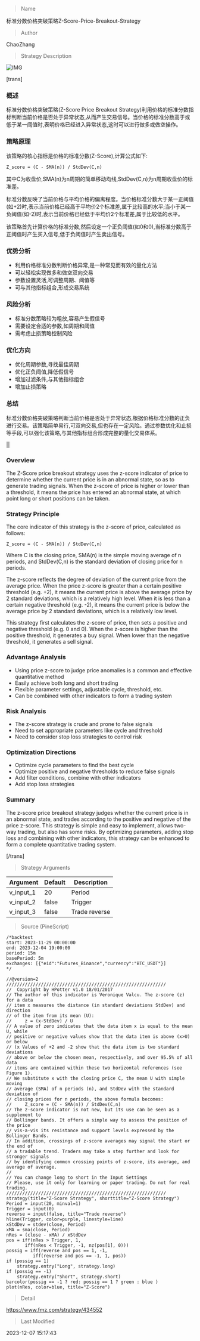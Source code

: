 
> Name

标准分数价格突破策略Z-Score-Price-Breakout-Strategy

> Author

ChaoZhang

> Strategy Description

![IMG](https://www.fmz.com/upload/asset/15970d08b6f112292c1.png)

[trans]

### 概述

标准分数价格突破策略(Z-Score Price Breakout Strategy)利用价格的标准分数指标判断当前价格是否处于异常状态,从而产生交易信号。当价格的标准分数高于或低于某一阈值时,表明价格已经进入异常状态,这时可以进行做多或做空操作。

### 策略原理

该策略的核心指标是价格的标准分数(Z-Score),计算公式如下:

```
Z_score = (C - SMA(n)) / StdDev(C,n)
```

其中C为收盘价,SMA(n)为n周期的简单移动均线,StdDev(C,n)为n周期收盘价的标准差。

标准分数反映了当前价格与平均价格的偏离程度。当价格标准分数大于某一正阈值(如+2)时,表示当前价格已经高于平均价2个标准差,属于比较高的水平;当小于某一负阈值(如-2)时,表示当前价格已经低于平均价2个标准差,属于比较低的水平。

该策略首先计算价格的标准分数,然后设定一个正负阈值(如0和0),当标准分数高于正阈值时产生买入信号,低于负阈值时产生卖出信号。

### 优势分析

- 利用价格标准分数判断价格异常,是一种常见而有效的量化方法
- 可以轻松实现做多和做空双向交易
- 参数设置灵活,可调整周期、阈值等
- 可与其他指标组合,形成交易系统

### 风险分析

- 标准分数策略较为粗放,容易产生假信号
- 需要设定合适的参数,如周期和阈值
- 需考虑止损策略控制风险

### 优化方向  

- 优化周期参数,寻找最佳周期
- 优化正负阈值,降低假信号
- 增加过滤条件,与其他指标组合
- 增加止损策略

### 总结  

标准分数价格突破策略判断当前价格是否处于异常状态,根据价格标准分数的正负进行交易。该策略简单易行,可双向交易,但也存在一定风险。通过参数优化和止损等手段,可以强化该策略,与其他指标组合形成完整的量化交易体系。

||


### Overview  

The Z-Score price breakout strategy uses the z-score indicator of price to determine whether the current price is in an abnormal state, so as to generate trading signals. When the z-score of price is higher or lower than a threshold, it means the price has entered an abnormal state, at which point long or short positions can be taken.

### Strategy Principle  

The core indicator of this strategy is the z-score of price, calculated as follows: 

```
Z_score = (C - SMA(n)) / StdDev(C,n)
```

Where C is the closing price, SMA(n) is the simple moving average of n periods, and StdDev(C,n) is the standard deviation of closing price for n periods.  

The z-score reflects the degree of deviation of the current price from the average price. When the price z-score is greater than a certain positive threshold (e.g. +2), it means the current price is above the average price by 2 standard deviations, which is a relatively high level. When it is less than a certain negative threshold (e.g. -2), it means the current price is below the average price by 2 standard deviations, which is a relatively low level.

This strategy first calculates the z-score of price, then sets a positive and negative threshold (e.g. 0 and 0). When the z-score is higher than the positive threshold, it generates a buy signal. When lower than the negative threshold, it generates a sell signal.  

### Advantage Analysis   

- Using price z-score to judge price anomalies is a common and effective quantitative method  
- Easily achieve both long and short trading  
- Flexible parameter settings, adjustable cycle, threshold, etc.   
- Can be combined with other indicators to form a trading system  

### Risk Analysis

- The z-score strategy is crude and prone to false signals  
- Need to set appropriate parameters like cycle and threshold
- Need to consider stop loss strategies to control risk  

### Optimization Directions   

- Optimize cycle parameters to find the best cycle  
- Optimize positive and negative thresholds to reduce false signals 
- Add filter conditions, combine with other indicators  
- Add stop loss strategies  

### Summary   

The z-score price breakout strategy judges whether the current price is in an abnormal state, and trades according to the positive and negative of the price z-score. This strategy is simple and easy to implement, allows two-way trading, but also has some risks. By optimizing parameters, adding stop loss and combining with other indicators, this strategy can be enhanced to form a complete quantitative trading system.

[/trans]

> Strategy Arguments



|Argument|Default|Description|
|----|----|----|
|v_input_1|20|Period|
|v_input_2|false|Trigger|
|v_input_3|false|Trade reverse|


> Source (PineScript)

``` pinescript
/*backtest
start: 2023-11-29 00:00:00
end: 2023-12-04 19:00:00
period: 15m
basePeriod: 5m
exchanges: [{"eid":"Futures_Binance","currency":"BTC_USDT"}]
*/

//@version=2
////////////////////////////////////////////////////////////
//  Copyright by HPotter v1.0 18/01/2017
// The author of this indicator is Veronique Valcu. The z-score (z) for a data 
// item x measures the distance (in standard deviations StdDev) and direction 
// of the item from its mean (U):
//     z = (x-StdDev) / U
// A value of zero indicates that the data item x is equal to the mean U, while 
// positive or negative values show that the data item is above (x>U) or below 
// (x Values of +2 and -2 show that the data item is two standard deviations 
// above or below the chosen mean, respectively, and over 95.5% of all data 
// items are contained within these two horizontal references (see Figure 1).
// We substitute x with the closing price C, the mean U with simple moving 
// average (SMA) of n periods (n), and StdDev with the standard deviation of 
// closing prices for n periods, the above formula becomes:
//     Z_score = (C - SMA(n)) / StdDev(C,n)
// The z-score indicator is not new, but its use can be seen as a supplement to 
// Bollinger bands. It offers a simple way to assess the position of the price 
// vis-a-vis its resistance and support levels expressed by the Bollinger Bands. 
// In addition, crossings of z-score averages may signal the start or the end of 
// a tradable trend. Traders may take a step further and look for stronger signals 
// by identifying common crossing points of z-score, its average, and average of average. 
//
// You can change long to short in the Input Settings
// Please, use it only for learning or paper trading. Do not for real trading.
////////////////////////////////////////////////////////////
strategy(title="Z-Score Strategy", shorttitle="Z-Score Strategy")
Period = input(20, minval=1)
Trigger = input(0)
reverse = input(false, title="Trade reverse")
hline(Trigger, color=purple, linestyle=line)
xStdDev = stdev(close, Period)
xMA = sma(close, Period)
nRes = (close - xMA) / xStdDev
pos = iff(nRes > Trigger, 1,
	   iff(nRes < Trigger, -1, nz(pos[1], 0))) 
possig = iff(reverse and pos == 1, -1,
          iff(reverse and pos == -1, 1, pos))	   
if (possig == 1) 
    strategy.entry("Long", strategy.long)
if (possig == -1)
    strategy.entry("Short", strategy.short)	   	    
barcolor(possig == -1 ? red: possig == 1 ? green : blue )
plot(nRes, color=blue, title="Z-Score")
```

> Detail

https://www.fmz.com/strategy/434552

> Last Modified

2023-12-07 15:17:43
